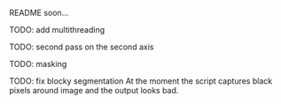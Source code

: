 README soon...

TODO: add multithreading

TODO: second pass on the second axis

TODO: masking

TODO: fix blocky segmentation
At the moment the script captures black pixels around image and the output looks bad.
